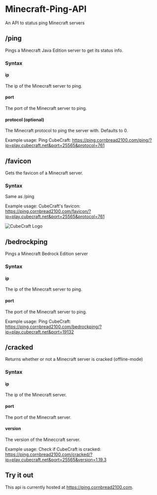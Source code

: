 # Minecraft-Ping-API
An API to status ping Minecraft servers

## /ping
Pings a Minecraft Java Edition server to get its status info.

### Syntax
#### ip
The ip of the Minecraft server to ping.

#### port
The port of the Minecraft server to ping.

#### protocol (optional)
The Minecraft protocol to ping the server with. Defaults to 0.

Example usage:
Ping CubeCraft: https://ping.cornbread2100.com/ping/?ip=play.cubecraft.net&port=25565&protocol=761

## /favicon
Gets the favicon of a Minecraft server.

### Syntax
Same as /ping

Example usage:
CubeCraft's favicon: https://ping.cornbread2100.com/favicon/?ip=play.cubecraft.net&port=25565&protocol=761

<div>
    <img src="https://ping.cornbread2100.com/favicon/?ip=play.cubecraft.net&port=25565" alt="CubeCraft Logo"/>
</div>

## /bedrockping
Pings a Minecraft Bedrock Edition server

### Syntax
#### ip
The ip of the Minecraft server to ping.

#### port
The port of the Minecraft server to ping.

Example usage:
Ping CubeCraft: https://ping.cornbread2100.com/bedrockping/?ip=play.cubecraft.net&port=19132

## /cracked
Returns whether or not a Minecraft server is cracked (offline-mode)

### Syntax
#### ip
The ip of the Minecraft server.

#### port
The port of the Minecraft server.

#### version
The version of the Mineccraft server.

Example usage:
Check if CubeCraft is cracked: https://ping.cornbread2100.com/cracked/?ip=play.cubecraft.net&port=25565&version=1.19.3

## Try it out
This api is currently hosted at https://ping.cornbread2100.com.
